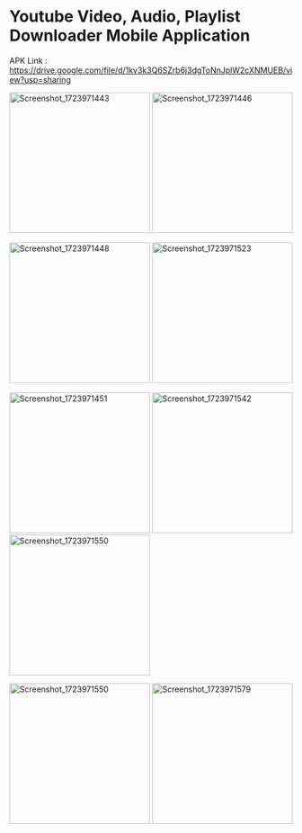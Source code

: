 # Youtube Video, Audio, Playlist Downloader Mobile Application

APK Link : https://drive.google.com/file/d/1kv3k3Q6SZrb6j3dgToNnJplW2cXNMUEB/view?usp=sharing

<p>
  <img src="https://github.com/user-attachments/assets/e999b9be-daf8-49d8-80ff-7513293d3eb8" alt="Screenshot_1723971443" width="250"/>
  <img src="https://github.com/user-attachments/assets/174ff1bc-525f-432d-b87e-5b88a2505bec" alt="Screenshot_1723971446" width="250"/>
</p>
<p>
  <img src="https://github.com/user-attachments/assets/14cb5d36-4a4f-4119-b9b2-d786cb7968d3" alt="Screenshot_1723971448" width="250"/>
  <img src="https://github.com/user-attachments/assets/b290c47b-bd93-4ea4-a26f-5ff4bf81b4b2" alt="Screenshot_1723971523" width="250"/>
</p>
<p>
  <img src="https://github.com/user-attachments/assets/bdf2cd42-1601-4ad4-a330-2c4724c15de0" alt="Screenshot_1723971451" width="250"/>
  <img src="https://github.com/user-attachments/assets/cc74d972-445b-41c9-bb57-d67888e40d30" alt="Screenshot_1723971542" width="250"/>
  <img src="https://github.com/user-attachments/assets/56d6f2b7-402d-42c2-954b-264d81c6d0c8" alt="Screenshot_1723971550" width="250"/>
</p>
<p>
  <img src="https://github.com/user-attachments/assets/b2a46d2b-5777-4da9-abb0-e4d05fc5c89f" alt="Screenshot_1723971550" width="250"/>
  <img src="https://github.com/user-attachments/assets/fcd7f58d-2c84-4550-bd05-04bc493a05ef" alt="Screenshot_1723971579" width="250"/>
</p>
